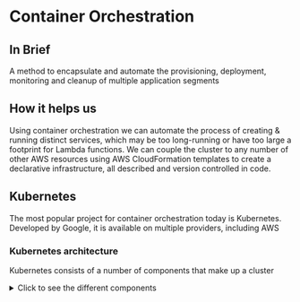 # Container Orchestration

## In Brief

A method to encapsulate and automate the provisioning, deployment, monitoring and cleanup of multiple application segments

## How it helps us

Using container orchestration we can automate the process of creating & running distinct services, which may be too long-running or have too large a footprint for Lambda functions. We can couple the cluster to any number of other AWS resources using AWS CloudFormation templates to create a declarative infrastructure, all described and version controlled in code.

## Kubernetes

The most popular project for container orchestration today is Kubernetes. Developed by Google, it is available on multiple providers, including AWS

### Kubernetes architecture

Kubernetes consists of a number of components that make up a cluster

<details>

<summary>Click to see the different components</summary>

- Nodes:

  - The bare metal or VPS server, which we are running our services on.

- Pod: The smallest unit of a k8s cluster

  - Provides and abstraction layer over the container
  - Usually runs with one application container per Pod
  - Pods are ephemeral, they will be destroyed and remade depending on resources and state
  - Each pod gets its own IP address. When they die they are assigned a new one

- Service

  - Provides a permanent IP address for pods within the cluster
  - Can be external or internal types depending on what kind of access we want to allow
  - External services types are known as Ingress types, which allow routing to services with things like SSL and domain to IP mapping

- ConfigMap

  - Config maps allow for storage of things like service URLs and names
  - These maps are attached to pods to allow them to access the data within
  - For example, we have a db service with the name 'postgres-db' and a Node application. We can store that db name within the ConfigMap, attach it to the Node pod and use it from there without baking the name or connection string of the DB into our Node application.
  - Credential data, which needs to be secure, can be stored in special type of ConfigMap called a Secret

- Volume

  - Volumes attach to pods to allow persistent storage of data
  - Because pods are ephemeral, if we were to store something in the filesystem of the pod and the pod were to be destroyed, that data would not be persisted.
  - To make sure we can keep that data, we create mountable volumes within our cluster. These point to local or external storage (in AWS terms, this might be an EBS/EFS/S3 instance)

- Deployment

  - Deployments are blueprints that indicate how a Pod should be created, including it's application image, services and any ConfigMaps or secrets attached to it.
  - This allows us to construct replicas of pods in an automatic and predictable way.
  - For example, if we have a Deployment with a Node application, accessible via an Ingress service and connected to a DB service, we can replicate this blueprint across Nodes.
  - The Deployment configuration dictates how many replicas we want at any given time and how they should be updated. This means we can configure it in such a way that we have zero-downtime deployments as well as automated spinning up of containers to deal with load or cover crashes.

- StatefulSets
  - These act like deployments but for stateful applications, like database containers.
  - They allow replication but also ensure that state read/write actions are synchronised, so we don't end up with data inconsistencies when replicating or destroying stateful pods.
  </details>
